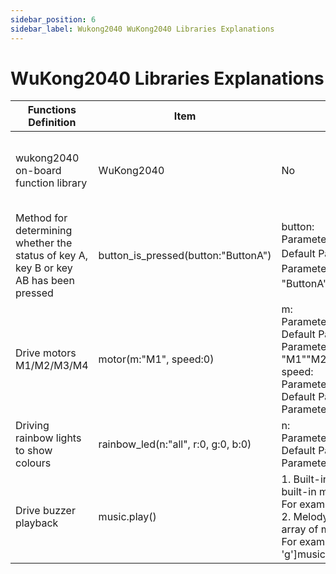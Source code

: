 ```yaml
---
sidebar_position: 6
sidebar_label: Wukong2040 WuKong2040 Libraries Explanations
---
```


# WuKong2040 Libraries Explanations

| Functions Definition                                         | Item                                | Parameter                                                    | Return   Value                                          |
| ------------------------------------------------------------ | ----------------------------------- | ------------------------------------------------------------ | ------------------------------------------------------- |
| wukong2040 on-board function library                         | WuKong2040                          | No                                                           | Importing on-board function methods and properties      |
| Method for determining whether the status of key A, key B or key AB has been pressed | button_is_pressed(button:"ButtonA") | button:<br />Parameter type: str<br />Default Parameter："ButtonA"<br />Parameter Range：<br />"ButtonA"、\"ButtonB"、\"ButtonAB" | Pressing a key returns True, otherwise it returns False |
| Drive motors M1/M2/M3/M4                                     | motor(m:"M1", speed:0)              | m:<br />Parameter type: str<br />Default Parameter: "M1"<br />Parameter Range: "M1"\"M2"\"M3"\"M4"<br />speed:<br />Parameter type: int<br />Default Parameter: 0<br />Parameter Range: 0~100 | No                                                      |
| Driving rainbow lights to show colours                       | rainbow_led(n:"all", r:0, g:0, b:0) | n:<br />Parameter type: str<br />Default Parameter: "all"<br />Parameter Range: "0"\"1"\"all" | No                                                      |
| Drive buzzer playback                                        | music.play()                        | 1. Built-in music, calling up the built-in music names.<br />For example: music.DADADADUM<br />2. Melody array, a user-defined array of music codes. <br />For example: notes = ['c4:1', 'e', 'g']music.play(notes) | No                                                      |
